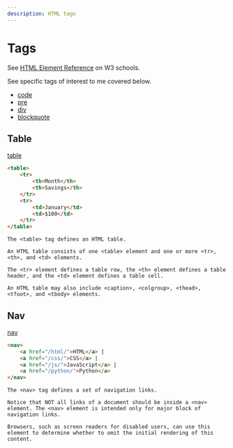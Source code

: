 ```yaml
---
description: HTML tags
---
```

# Tags


See [HTML Element Reference](https://www.w3schools.com/tags/) on W3 schools.

See specific tags of interest to me covered below.

- [code](https://www.w3schools.com/tags/tag_code.asp)
- [pre](https://www.w3schools.com/tags/tag_pre.asp)
- [div](https://www.w3schools.com/tags/tag_div.asp)
- [blockquote](https://www.w3schools.com/tags/tag_blockquote.asp)


## Table

[table](https://www.w3schools.com/tags/tag_table.asp)

```html
<table>
    <tr>
        <th>Month</th>
        <th>Savings</th>
    </tr>
    <tr>
        <td>January</td>
        <td>$100</td>
    </tr>
</table>
```

```
The <table> tag defines an HTML table.

An HTML table consists of one <table> element and one or more <tr>, <th>, and <td> elements.

The <tr> element defines a table row, the <th> element defines a table header, and the <td> element defines a table cell.

An HTML table may also include <caption>, <colgroup>, <thead>, <tfoot>, and <tbody> elements.
```


## Nav

[nav](https://www.w3schools.com/tags/tag_nav.asp)

```html
<nav>
    <a href="/html/">HTML</a> |
    <a href="/css/">CSS</a> |
    <a href="/js/">JavaScript</a> |
    <a href="/python/">Python</a>
</nav>
```

```
The <nav> tag defines a set of navigation links.

Notice that NOT all links of a document should be inside a <nav> element. The <nav> element is intended only for major block of navigation links.

Browsers, such as screen readers for disabled users, can use this element to determine whether to omit the initial rendering of this content.
```

